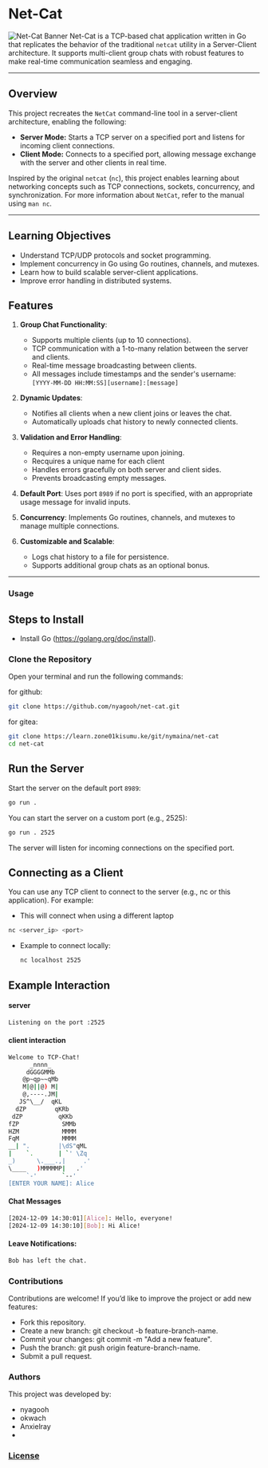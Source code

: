 # Net-Cat
![Net-Cat Banner](https://i.pinimg.com/736x/93/33/75/933375235e70486148d5880d2a2bd617.jpg)
Net-Cat is a TCP-based chat application written in Go that replicates the behavior of the traditional `netcat` utility in a Server-Client architecture. It supports multi-client group chats with robust features to make real-time communication seamless and engaging.

---

## Overview

This project recreates the `NetCat` command-line tool in a server-client architecture, enabling the following:

- **Server Mode:** Starts a TCP server on a specified port and listens for incoming client connections.
- **Client Mode:** Connects to a specified port, allowing message exchange with the server and other clients in real time.

Inspired by the original `netcat` (`nc`), this project enables learning about networking concepts such as TCP connections, sockets, concurrency, and synchronization. For more information about `NetCat`, refer to the manual using `man nc`.

---
## Learning Objectives
- Understand TCP/UDP protocols and socket programming.
- Implement concurrency in Go using Go routines, channels, and mutexes.
- Learn how to build scalable server-client applications.
- Improve error handling in distributed systems.
  
## Features

1. **Group Chat Functionality**:
   - Supports multiple clients (up to 10 connections).
   - TCP communication with a 1-to-many relation between the server and clients.
   - Real-time message broadcasting between clients.
   - All messages include timestamps and the sender's username:  
     `[YYYY-MM-DD HH:MM:SS][username]:[message]`

2. **Dynamic Updates**:
   - Notifies all clients when a new client joins or leaves the chat.
   - Automatically uploads chat history to newly connected clients.

3. **Validation and Error Handling**:
   - Requires a non-empty username upon joining.
   - Recquires a unique name for each client
   - Handles errors gracefully on both server and client sides.
   - Prevents broadcasting empty messages.

4. **Default Port**: Uses port `8989` if no port is specified, with an appropriate usage message for invalid inputs.

5. **Concurrency**: Implements Go routines, channels, and mutexes to manage multiple connections.

6. **Customizable and Scalable**:
   - Logs chat history to a file for persistence.
   - Supports additional group chats as an optional bonus.

---

### Usage
 ## Steps to Install
- Install Go (https://golang.org/doc/install).
### Clone the Repository
Open your terminal and run the following commands:

for github:
```bash
git clone https://github.com/nyagooh/net-cat.git
```
for gitea:
```bash
git clone https://learn.zone01kisumu.ke/git/nymaina/net-cat
cd net-cat
```
## Run the Server

Start the server on the default port `8989`:

```bash
go run .
```
You can start the server on a custom port (e.g., 2525):
```bash
go run . 2525
```
The server will listen for incoming connections on the specified port.

## Connecting as a Client
You can use any TCP client to connect to the server (e.g., nc or this application). For example:
 - This will connect when using a different laptop
```bash
nc <server_ip> <port>
```
- Example to connect locally:
  ```bash
  nc localhost 2525
  ```

## Example Interaction
  #### server
  ```bash
  Listening on the port :2525
```
#### client interaction
```bash
Welcome to TCP-Chat!
      _nnnn_
     dGGGGMMb
    @p~qp~~qMb
    M|@||@) M|
    @,----.JM|
   JS^\__/  qKL
  dZP        qKRb
 dZP          qKKb
fZP            SMMb
HZM            MMMM
FqM            MMMM
__| ".        |\dS"qML
|    `.       | `' \Zq
_)      \.___.,|     .'
\____   )MMMMMP|   .'
     `-'       `--'
[ENTER YOUR NAME]: Alice
```
#### Chat Messages
```bash
[2024-12-09 14:30:01][Alice]: Hello, everyone!
[2024-12-09 14:30:10][Bob]: Hi Alice!
```
#### Leave Notifications:
```bash
Bob has left the chat.
```
### Contributions

Contributions are welcome! If you’d like to improve the project or add new features:

- Fork this repository.
- Create a new branch: git checkout -b feature-branch-name.
- Commit your changes: git commit -m "Add a new feature".
- Push the branch: git push origin feature-branch-name.
- Submit a pull request.

### Authors

This project was developed by:
 - nyagooh
 - okwach
 - Anxielray
- 
### [License](/home/nymaina/Documents/net-cat/LICENSE)




